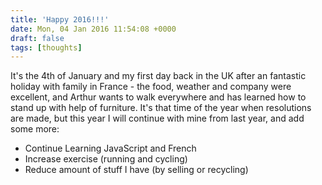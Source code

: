 ```yaml
---
title: 'Happy 2016!!!'
date: Mon, 04 Jan 2016 11:54:08 +0000
draft: false
tags: [thoughts]
---
```


It's the 4th of January and my first day back in the UK after an fantastic holiday with family in France - the food, weather and company were excellent, and Arthur wants to walk everywhere and has learned how to stand up with help of furniture. It's that time of the year when resolutions are made, but this year I will continue with mine from last year, and add some more:

*   Continue Learning JavaScript and French
*   Increase exercise (running and cycling)
*   Reduce amount of stuff I have (by selling or recycling)